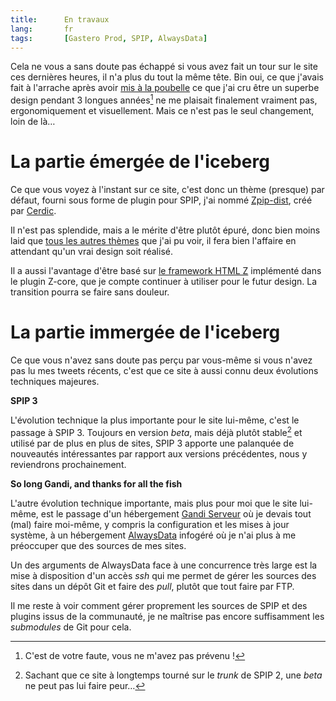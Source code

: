 ```yaml
---
title:      En travaux
lang:       fr
tags:       [Gastero Prod, SPIP, AlwaysData]
---
```


Cela ne vous a sans doute pas échappé si vous avez fait un tour sur le site ces dernières heures, il n'a plus du tout la même tête. Bin oui, ce que j'avais fait à l'arrache après avoir [mis à la poubelle](/2011/01/le-design-de-gastero-prod-est-il-a-jeter-a-la-poubelle.html) ce que j'ai cru être un superbe design pendant 3 longues années[^moche] ne me plaisait finalement vraiment pas, ergonomiquement et visuellement. Mais ce n'est pas le seul changement, loin de là…

[^moche]: C'est de votre faute, vous ne m'avez pas prévenu !

# La partie émergée de l'iceberg

Ce que vous voyez à l'instant sur ce site, c'est donc un thème (presque) par défaut, fourni sous forme de plugin pour SPIP, j'ai nommé [Zpip-dist](http://plugins.spip.net/plugin600.html), créé par [Cerdic](https://twitter.com/GusLeLapin).

Il n'est pas splendide, mais a le mérite d'être plutôt épuré, donc bien moins laid que [tous les autres thèmes](http://www.spip-contrib.net/SPIP-Zen-Garden) que j'ai pu voir, il fera bien l'affaire en attendant qu'un vrai design soit réalisé.

Il a aussi l'avantage d'être basé sur [le framework HTML Z](http://www.yterium.net/Un-framework-HTML-est-il-possible) implémenté dans le plugin Z-core, que je compte continuer à utiliser pour le futur design. La transition pourra se faire sans douleur.

# La partie immergée de l'iceberg

Ce que vous n'avez sans doute pas perçu par vous-même si vous n'avez pas lu mes tweets récents, c'est que ce site à aussi connu deux évolutions techniques majeures.

**SPIP 3**

L'évolution technique la plus importante pour le site lui-même, c'est le passage à SPIP 3. Toujours en version *beta*, mais déjà plutôt stable[^stable] et utilisé par de plus en plus de sites, SPIP 3 apporte une palanquée de nouveautés intéressantes par rapport aux versions précédentes, nous y reviendrons prochainement.

**So long Gandi, and thanks for all the fish**

L'autre évolution technique importante, mais plus pour moi que le site lui-même, est le passage d'un hébergement [Gandi Serveur](https://www.gandi.net/hebergement/serveur) où je devais tout (mal) faire moi-même, y compris la configuration et les mises à jour système, à un hébergement [AlwaysData](https://www.alwaysdata.com/) infogéré où je n'ai plus à me préoccuper que des sources de mes sites.

Un des arguments de AlwaysData face à une concurrence très large est la mise à disposition d'un accès *ssh* qui me permet de gérer les sources des sites dans un dépôt Git et faire des *pull*, plutôt que tout faire par FTP.

Il me reste à voir comment gérer proprement les sources de SPIP et des plugins issus de la communauté, je ne maîtrise pas encore suffisamment les *submodules* de Git pour cela.

[^stable]: Sachant que ce site à longtemps tourné sur le *trunk* de SPIP 2, une *beta* ne peut pas lui faire peur…
